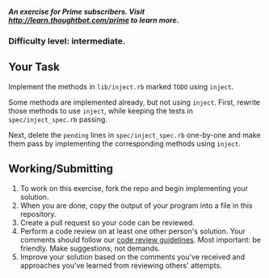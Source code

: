 ***An exercise for Prime subscribers. Visit http://learn.thoughtbot.com/prime to
learn more.***

### Difficulty level: intermediate.

## Your Task

Implement the methods in `lib/inject.rb` marked `TODO` using `inject`.

Some methods are implemented already, but not using `inject`. First, rewrite
those methods to use `inject`, while keeping the tests in `spec/inject_spec.rb`
passing.

Next, delete the `pending` lines in `spec/inject_spec.rb` one-by-one and make
them pass by implementing the corresponding methods using `inject`.

## Working/Submitting

1. To work on this exercise, fork the repo and begin implementing your solution.
2. When you are done, copy the output of your program into a file in this
   repository.
3. Create a pull request so your code can be reviewed.
4. Perform a code review on at least one other person's solution. Your comments
   should follow our [code review guidelines]. Most important: be friendly. Make
   suggestions, not demands.
5. Improve your solution based on the comments you've received and approaches
   you've learned from reviewing others' attempts.

[code review guidelines]: https://github.com/thoughtbot/guides/tree/master/code-review
